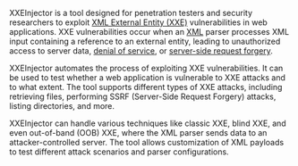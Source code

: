 XXEInjector is a tool designed for penetration testers and security researchers to exploit [XML External Entity (XXE)]() vulnerabilities in web applications. XXE vulnerabilities occur when an [XML]() parser processes XML input containing a reference to an external entity, leading to unauthorized access to server data, [denial of service](), or [server-side request forgery]().

XXEInjector automates the process of exploiting XXE vulnerabilities. It can be used to test whether a web application is vulnerable to XXE attacks and to what extent. The tool supports different types of XXE attacks, including retrieving files, performing SSRF (Server-Side Request Forgery) attacks, listing directories, and more.

XXEInjector can handle various techniques like classic XXE, blind XXE, and even out-of-band (OOB) XXE, where the XML parser sends data to an attacker-controlled server. The tool allows customization of XML payloads to test different attack scenarios and parser configurations.
